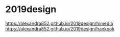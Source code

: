 # 2019design
https://alexandra852.github.io/2019design/himedia <br>
https://alexandra852.github.io/2019design/hankook
